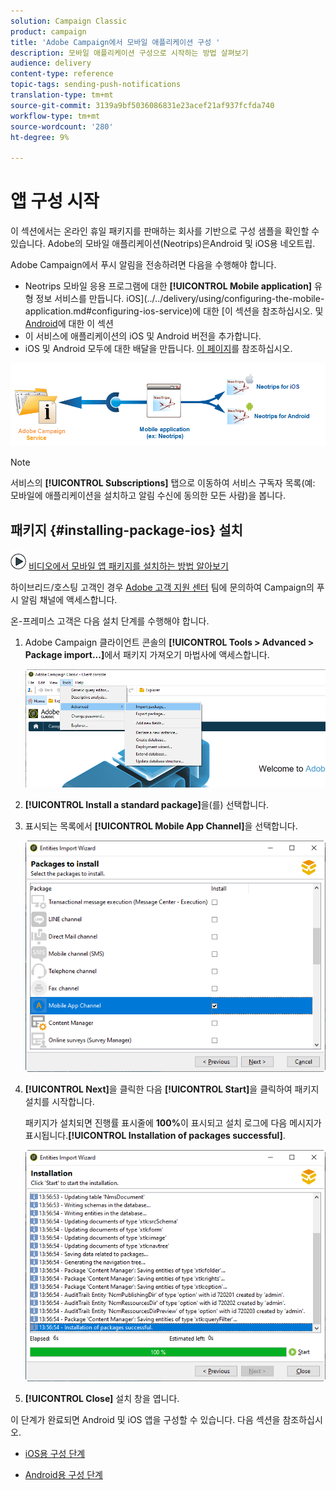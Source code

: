 ```yaml
---
solution: Campaign Classic
product: campaign
title: 'Adobe Campaign에서 모바일 애플리케이션 구성 '
description: 모바일 애플리케이션 구성으로 시작하는 방법 살펴보기
audience: delivery
content-type: reference
topic-tags: sending-push-notifications
translation-type: tm+mt
source-git-commit: 3139a9bf5036086831e23acef21af937fcfda740
workflow-type: tm+mt
source-wordcount: '280'
ht-degree: 9%

---
```



# 앱 구성 시작

이 섹션에서는 온라인 휴일 패키지를 판매하는 회사를 기반으로 구성 샘플을 확인할 수 있습니다. Adobe의 모바일 애플리케이션(Neotrips)은Android 및 iOS용 네오트립.

Adobe Campaign에서 푸시 알림을 전송하려면 다음을 수행해야 합니다.

* Neotrips 모바일 응용 프로그램에 대한 **[!UICONTROL Mobile application]** 유형 정보 서비스를 만듭니다. iOS](../../delivery/using/configuring-the-mobile-application.md#configuring-ios-service)에 대한 [이 섹션을 참조하십시오. 및 [Android](../../delivery/using/configuring-the-mobile-application-android.md#configuring-android-service)에 대한 이 섹션
* 이 서비스에 애플리케이션의 iOS 및 Android 버전을 추가합니다.
* iOS 및 Android 모두에 대한 배달을 만듭니다. [이 페이지](../../delivery/using/creating-notifications.md)를 참조하십시오.

![](assets/nmac_service_diagram.png)

>[!NOTE]
>
>서비스의 **[!UICONTROL Subscriptions]** 탭으로 이동하여 서비스 구독자 목록(예: 모바일에 애플리케이션을 설치하고 알림 수신에 동의한 모든 사람)을 봅니다.

## 패키지 {#installing-package-ios} 설치

![](assets/do-not-localize/how-to-video.png) [비디오에서 모바일 앱 패키지를 설치하는 방법 알아보기](https://experienceleague.adobe.com/docs/campaign-classic-learn/tutorials/sending-messages/push-channel/installing-the-mobile-app-channel.html?lang=en#sending-messages)

하이브리드/호스팅 고객인 경우 [Adobe 고객 지원 센터](https://helpx.adobe.com/enterprise/admin-guide.html/enterprise/using/support-for-experience-cloud.ug.html) 팀에 문의하여 Campaign의 푸시 알림 채널에 액세스합니다.

온-프레미스 고객은 다음 설치 단계를 수행해야 합니다.

1. Adobe Campaign 클라이언트 콘솔의 **[!UICONTROL Tools > Advanced > Package import...]**&#x200B;에서 패키지 가져오기 마법사에 액세스합니다.

   ![](assets/package_ios.png)

1. **[!UICONTROL Install a standard package]**&#x200B;을(를) 선택합니다.

1. 표시되는 목록에서 **[!UICONTROL Mobile App Channel]**&#x200B;을 선택합니다.

   ![](assets/package_ios_2.png)

1. **[!UICONTROL Next]**&#x200B;을 클릭한 다음 **[!UICONTROL Start]**&#x200B;을 클릭하여 패키지 설치를 시작합니다.

   패키지가 설치되면 진행률 표시줄에 **100%**&#x200B;이 표시되고 설치 로그에 다음 메시지가 표시됩니다.**[!UICONTROL Installation of packages successful]**.

   ![](assets/package_ios_3.png)

1. **[!UICONTROL Close]** 설치 창을 엽니다.

이 단계가 완료되면 Android 및 iOS 앱을 구성할 수 있습니다.
다음 섹션을 참조하십시오.

* [iOS용 구성 단계](../../delivery/using/configuring-the-mobile-application.md)

* [Android용 구성 단계](../../delivery/using/configuring-the-mobile-application-android.md)
